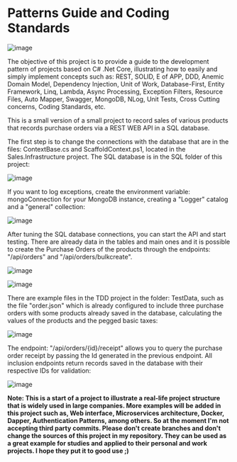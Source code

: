 # Patterns Guide and Coding Standards

![image](https://user-images.githubusercontent.com/42974994/127151809-7862c7cb-0bb8-42ee-8df4-a31e314de73c.png)

The objective of this project is to provide a guide to the development pattern of projects based on C# .Net Core, illustrating how to easily and simply implement concepts such as: REST, SOLID, E of APP, DDD, Anemic Domain Model, Dependency Injection, Unit of Work, Database-First, Entity Framework, Linq, Lambda, Async Processing, Exception Filters, Resource Files, Auto Mapper, Swagger, MongoDB, NLog, Unit Tests, Cross Cutting concerns, Coding Standards, etc.

This is a small version of a small project to record sales of various products that records purchase orders via a REST WEB API in a SQL database.

The first step is to change the connections with the database that are in the files: ContextBase.cs and ScaffoldContext.ps1, located in the Sales.Infrastructure project. The SQL database is in the SQL folder of this project:

![image](https://user-images.githubusercontent.com/42974994/127156996-c8dff15e-7ba1-4581-9279-eba98fe1339f.png)

If you want to log exceptions, create the environment variable: mongoConnection for your MongoDB instance, creating a "Logger" catalog and a "general" collection:

![image](https://user-images.githubusercontent.com/42974994/127156681-0b33a561-5a68-4f2a-95e7-aebb33e86e37.png)

After tuning the SQL database connections, you can start the API and start testing. There are already data in the tables and main ones and it is possible to create the Purchase Orders of the products through the endpoints: "/api/orders" and "/api/orders/bulkcreate".

![image](https://user-images.githubusercontent.com/42974994/127157898-11fed105-2155-4265-945e-5fee9924fdbc.png)

![image](https://user-images.githubusercontent.com/42974994/127157663-2e3a1e35-bce6-4f77-914b-0f87c811c6ce.png)

There are example files in the TDD project in the folder: TestData, such as the file "order.json" which is already configured to include three purchase orders with some products already saved in the database, calculating the values of the products and the pegged basic taxes:

![image](https://user-images.githubusercontent.com/42974994/127156580-82e3a27d-0de1-4158-83e7-3d5dc56ab790.png)

The endpoint: ​"/api​/orders​/{id}​/receipt" allows you to query the purchase order receipt by passing the Id generated in the previous endpoint. All inclusion endpoints return records saved in the database with their respective IDs for validation:

![image](https://user-images.githubusercontent.com/42974994/127156318-7fce53f7-b274-4860-a0ef-5a329fd66496.png)

<b>Note: This is a start of a project to illustrate a real-life project structure that is widely used in large companies. More examples will be added in this project such as, Web interface, Microservices architecture, Docker, Dapper, Authentication Patterns, among others. So at the moment I'm not accepting third party commits. Please don't create branches and don't change the sources of this project in my repository. They can be used as a great example for studies and applied to their personal and work projects. I hope they put it to good use ;)</b>
